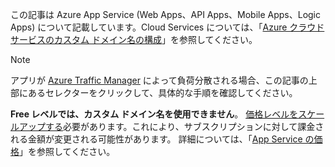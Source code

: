 この記事は Azure App Service (Web Apps、API Apps、Mobile Apps、Logic Apps) について記載しています。Cloud Services については、「[Azure クラウド サービスのカスタム ドメイン名の構成](../articles/cloud-services/cloud-services-custom-domain-name.md)」を参照してください。

> [!NOTE]
> アプリが [Azure Traffic Manager](https://azure.microsoft.com/services/traffic-manager/) によって負荷分散される場合、この記事の上部にあるセレクターをクリックして、具体的な手順を確認してください。
> 
> **Free レベルでは、カスタム ドメイン名を使用できません**。 [価格レベルをスケールアップする](../articles/app-service/web-sites-scale.md)必要があります。これにより、サブスクリプションに対して課金される金額が変更される可能性があります。 
> 詳細については、「[App Service の価格](https://azure.microsoft.com/pricing/details/app-service/)」を参照してください。
> 
> 

